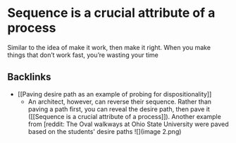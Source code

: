 # Sequence is a crucial attribute of a process
Similar to the idea of make it work, then make it right. When you make things that don’t work fast, you’re wasting your time

## Backlinks
* [[Paving desire path as an example of probing for dispositionality]]
	* An architect, however, can reverse their sequence. Rather than paving a path first, you can reveal the desire path, then pave it ([[Sequence is a crucial attribute of a process]]). Another example from [reddit: The Oval walkways at Ohio State University were paved based on the students' desire paths
![](image 2.png)

<!-- #evergreen -->

<!-- {BearID:BBFD095B-85B1-407E-A31D-F996C87B2E40-1543-0000D3922FC7E777} -->
